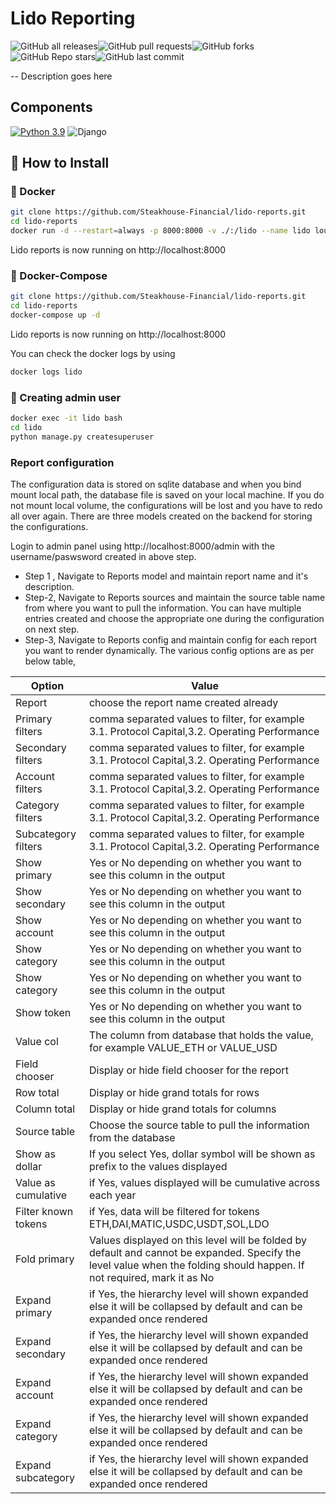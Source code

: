  # Lido Reporting
![GitHub all releases](https://img.shields.io/github/downloads/Steakhouse-Financial/lido-reports/total?style=for-the-badge)![GitHub pull requests](https://img.shields.io/github/issues-pr/Steakhouse-Financial/lido-reports?style=for-the-badge)![GitHub forks](https://img.shields.io/github/forks/Steakhouse-Financial/lido-reports?style=for-the-badge)![GitHub Repo stars](https://img.shields.io/github/stars/Steakhouse-Financial/lido-reports?style=for-the-badge)![GitHub last commit](https://img.shields.io/github/last-commit/Steakhouse-Financial/lido-reports?style=for-the-badge)

-- Description goes here

## Components
[![Python 3.9](https://img.shields.io/badge/python-3.9-blue.svg?style=for-the-badge)](https://www.python.org/downloads/release/python-360/) ![Django](https://img.shields.io/badge/django-%23092E20.svg?style=for-the-badge&logo=django&logoColor=white)

## 🔧 How to Install

### 🐳 Docker


```bash
git clone https://github.com/Steakhouse-Financial/lido-reports.git
cd lido-reports
docker run -d --restart=always -p 8000:8000 -v ./:/lido --name lido louislam/uptime-kuma:1
```
Lido reports is now running on http://localhost:8000

### 🐳 Docker-Compose
```bash
git clone https://github.com/Steakhouse-Financial/lido-reports.git
cd lido-reports
docker-compose up -d
```
Lido reports is now running on http://localhost:8000

You can check the docker logs by using
```bash 
docker logs lido
```

### :bust_in_silhouette: Creating admin user
```bash
docker exec -it lido bash
cd lido
python manage.py createsuperuser
```

### Report configuration
The configuration data is stored on sqlite database and when you bind mount local path, the database file is saved on your local machine. If you do not mount local volume, the configurations will be lost and you have to redo all over again. There are three models created on the backend for storing the configurations. 

Login to admin panel using http://localhost:8000/admin with the username/paswsword created in above step.

- Step 1 , Navigate to Reports model and maintain report name and it's description.
- Step-2, Navigate to Reports sources and maintain the source table name from where you want to pull the information. You can have multiple entries created and choose the appropriate one during the configuration on next step.
- Step-3, Navigate to Reports config and maintain config for each report you want to render dynamically. The various config options are as per below table,

| Option              | Value                                                                                                                                                                   |
| ------------------- | ----------------------------------------------------------------------------------------------------------------------------------------------------------------------- |
| Report              | choose the report name created already                                                                                                                                  |
| Primary filters     | comma separated values to filter, for example 3.1. Protocol Capital,3.2. Operating Performance                                                                          |
| Secondary filters   | comma separated values to filter, for example 3.1. Protocol Capital,3.2. Operating Performance                                                                          |
| Account filters     | comma separated values to filter, for example 3.1. Protocol Capital,3.2. Operating Performance                                                                          |
| Category filters    | comma separated values to filter, for example 3.1. Protocol Capital,3.2. Operating Performance                                                                          |
| Subcategory filters | comma separated values to filter, for example 3.1. Protocol Capital,3.2. Operating Performance                                                                          |
| Show primary        | Yes or No depending on whether you want to see this column in the output                                                                                                |
| Show secondary      | Yes or No depending on whether you want to see this column in the output                                                                                                |
| Show account        | Yes or No depending on whether you want to see this column in the output                                                                                                |
| Show category       | Yes or No depending on whether you want to see this column in the output                                                                                                |
| Show category       | Yes or No depending on whether you want to see this column in the output                                                                                                |
| Show token          | Yes or No depending on whether you want to see this column in the output                                                                                                |
| Value col           | The column from database that holds the value, for example VALUE_ETH or VALUE_USD                                                                                       |
| Field chooser       | Display or hide field chooser for the report                                                                                                                            |
| Row total           | Display or hide grand totals for rows                                                                                                                                   |
| Column total        | Display or hide grand totals for columns                                                                                                                                |
| Source table        | Choose the source table to pull the information from the database                                                                                                       |
| Show as dollar      | If you select Yes, dollar symbol will be shown as prefix to the values displayed                                                                                        |
| Value as cumulative | if Yes, values displayed will be cumulative across each year                                                                                                            |
| Filter known tokens | if Yes, data will be filtered for tokens ETH,DAI,MATIC,USDC,USDT,SOL,LDO                                                                                                |
| Fold primary        | Values displayed on this level will be folded by default and cannot be expanded. Specify the level value when the folding should happen. If not required, mark it as No |
| Expand primary      | if Yes, the hierarchy level will shown expanded else it will be collapsed by default and can be expanded once rendered                                                  |
| Expand secondary    | if Yes, the hierarchy level will shown expanded else it will be collapsed by default and can be expanded once rendered                                                  |
| Expand account      | if Yes, the hierarchy level will shown expanded else it will be collapsed by default and can be expanded once rendered                                                  |
| Expand category     | if Yes, the hierarchy level will shown expanded else it will be collapsed by default and can be expanded once rendered                                                  |
| Expand subcategory  | if Yes, the hierarchy level will shown expanded else it will be collapsed by default and can be expanded once rendered                                                  |
